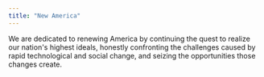 ```yaml
---
title: "New America"
---
```


We are dedicated to renewing America by continuing the quest to realize our nation's highest ideals, honestly confronting the challenges caused by rapid technological and social change, and seizing the opportunities those changes create.

